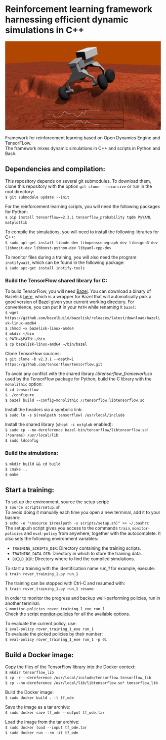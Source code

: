 # Reinforcement learning framework harnessing efficient dynamic simulations in C++

<p align="center">
	<img src="cover_picture.png?raw=true" width="600">
</p>

Framework for reinforcement learning based on Open Dynamics Engine and TensorFLow.<br />
The framework mixes dynamic simulations in C++ and scripts in Python and Bash.


## Dependencies and compilation:

This repository depends on several git submodules. To download them, clone this repository with the option `git clone --recursive` or run in the root directory:  
`$ git submodule update --init`

For the reinforcement learning scripts, you will need the following packages for Python:  
`$ pip install tensorflow==2.3.1 tensorflow_probability tqdm PyYAML matplotlib`

To compile the simulations, you will need to install the following libraries for C++:  
`$ sudo apt-get install libode-dev libopenscenegraph-dev libeigen3-dev libboost-dev libboost-python-dev libyaml-cpp-dev`

To monitor files during a training, you will also need the program `inotifywait`, which can be found in the following package:  
`$ sudo apt-get install inotify-tools`

### Build the TensorFlow shared library for C:

To build TensorFlow, you will need [Bazel](https://www.bazel.build). You can download a binary of Bazelisk [here](https://github.com/bazelbuild/bazelisk/releases), which is a wrapper for Bazel that will automatically pick a good version of Bazel given your current working directory. For convenience, you can put it in your `PATH` while renaming it `bazel`:  
`$ wget https://github.com/bazelbuild/bazelisk/releases/latest/download/bazelisk-linux-amd64`  
`$ chmod +x bazelisk-linux-amd64`  
`$ mkdir ~/bin`  
`$ PATH=$PATH:~/bin`  
`$ cp bazelisk-linux-amd64 ~/bin/bazel`

Clone TensorFlow sources:  
`$ git clone -b v2.3.1 --depth=1 https://github.com/tensorflow/tensorflow.git`

To avoid any conflict with the shared library *libtensorflow_framework.so* used by the TensorFlow package for Python, build the C library with the `monolithic` option:  
`$ cd tensorflow`  
`$ ./configure`  
`$ bazel build --config=monolithic //tensorflow:libtensorflow.so`

Install the headers via a symbolic link:  
`$ sudo ln -s $(realpath tensorflow) /usr/local/include`

Install the shared library (`shopt -s extglob` enabled):  
`$ sudo cp --no-dereference bazel-bin/tensorflow/libtensorflow.so!(*params) /usr/local/lib`  
`$ sudo ldconfig`

### Build the simulations:

`$ mkdir build && cd build`  
`$ cmake ..`  
`$ make`


## Start a training:

To set up the environment, source the setup script:  
`$ source scripts/setup.sh`  
To avoid doing it manually each time you open a new terminal, add it to your bashrc:  
`$ echo -e "\nsource $(realpath -s scripts/setup.sh)" >> ~/.bashrc`  
The setup.sh script gives you access to the commands `train`, `monitor-policies` and `eval-policy` from anywhere, together with the autocomplete. It also sets the following environment variables:
- `TRAINING_SCRIPTS_DIR`: Directory containing the training scripts.
- `TRAINING_DATA_DIR`: Directory in which to store the training data.
- `BUILD_DIR`: Directory where to find the compiled simulations.

To start a training with the identification name *run_1* for example, execute:  
`$ train rover_training_1.py run_1`

The training can be stopped with Ctrl-C and resumed with:  
`$ train rover_training_1.py run_1 resume`

In order to monitor the progress and backup well-performing policies, run in another terminal:  
`$ monitor-policies rover_training_1_exe run_1`  
Check the script [monitor-policies](scripts/bin/monitor-policies) for all the available options.

To evaluate the current policy, use:  
`$ eval-policy rover_training_1_exe run_1`  
To evaluate the picked policies by their number:  
`$ eval-policy rover_training_1_exe run_1 -p 01`


## Build a Docker image:

Copy the files of the TensorFlow library into the Docker context:  
`$ mkdir tensorflow_lib`  
`$ cp -r --dereference /usr/local/include/tensorflow tensorflow_lib`  
`$ cp --no-dereference /usr/local/lib/libtensorflow.so* tensorflow_lib`

Build the Docker image:  
`$ sudo docker build . -t tf_ode`

Save the image as a tar archive:  
`$ sudo docker save tf_ode --output tf_ode.tar`

Load the image from the tar archive:  
`$ sudo docker load --input tf_ode.tar`  
`$ sudo docker run --rm -it tf_ode`
